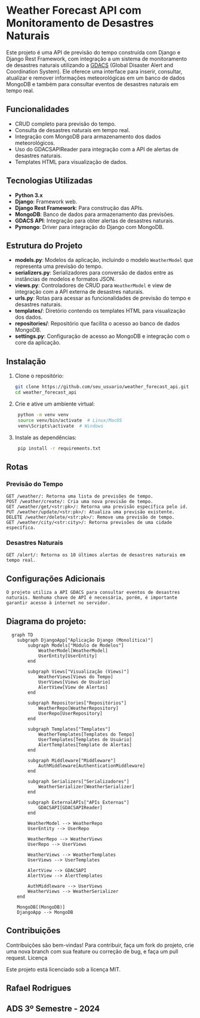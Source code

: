 # Weather Forecast API com Monitoramento de Desastres Naturais

Este projeto é uma API de previsão do tempo construída com Django e Django Rest Framework, com integração a um sistema de monitoramento de desastres naturais utilizando a [GDACS](https://www.gdacs.org/) (Global Disaster Alert and Coordination System). Ele oferece uma interface para inserir, consultar, atualizar e remover informações meteorológicas em um banco de dados MongoDB e também para consultar eventos de desastres naturais em tempo real.

## Funcionalidades

- CRUD completo para previsão do tempo.
- Consulta de desastres naturais em tempo real.
- Integração com MongoDB para armazenamento dos dados meteorológicos.
- Uso do GDACSAPIReader para integração com a API de alertas de desastres naturais.
- Templates HTML para visualização de dados.

## Tecnologias Utilizadas

- **Python 3.x**
- **Django**: Framework web.
- **Django Rest Framework**: Para construção das APIs.
- **MongoDB**: Banco de dados para armazenamento das previsões.
- **GDACS API**: Integração para obter alertas de desastres naturais.
- **Pymongo**: Driver para integração do Django com MongoDB.

## Estrutura do Projeto

- **models.py**: Modelos da aplicação, incluindo o modelo `WeatherModel` que representa uma previsão do tempo.
- **serializers.py**: Serializadores para conversão de dados entre as instâncias de modelos e formatos JSON.
- **views.py**: Controladores de CRUD para `WeatherModel` e view de integração com a API externa de desastres naturais.
- **urls.py**: Rotas para acessar as funcionalidades de previsão do tempo e desastres naturais.
- **templates/**: Diretório contendo os templates HTML para visualização dos dados.
- **repositories/**: Repositório que facilita o acesso ao banco de dados MongoDB.
- **settings.py**: Configuração de acesso ao MongoDB e integração com o core da aplicação.

## Instalação

1. Clone o repositório:

   ```bash
   git clone https://github.com/seu_usuario/weather_forecast_api.git
   cd weather_forecast_api

2. Crie e ative um ambiente virtual:
   
   ```bash
    python -m venv venv
    source venv/bin/activate  # Linux/MacOS
    venv\Scripts\activate  # Windows
   
2. Instale as dependências:
   
   ```bash
    pip install -r requirements.txt

## Rotas
### Previsão do Tempo

    GET /weather/: Retorna uma lista de previsões de tempo.
    POST /weather/create/: Cria uma nova previsão de tempo.
    GET /weather/get/<str:pk>/: Retorna uma previsão específica pelo id.
    PUT /weather/update/<str:pk>/: Atualiza uma previsão existente.
    DELETE /weather/delete/<str:pk>/: Remove uma previsão de tempo.
    GET /weather/city/<str:city>/: Retorna previsões de uma cidade específica.

### Desastres Naturais

    GET /alert/: Retorna os 10 últimos alertas de desastres naturais em tempo real.

## Configurações Adicionais

    O projeto utiliza a API GDACS para consultar eventos de desastres naturais. Nenhuma chave de API é necessária, porém, é importante garantir acesso à internet no servidor.

## Diagrama do projeto: 

```mermaid
  graph TD
    subgraph DjangoApp["Aplicação Django (Monolítica)"]
        subgraph Models["Módulo de Modelos"]
            WeatherModel[WeatherModel]
            UserEntity[UserEntity]
        end

        subgraph Views["Visualização (Views)"]
            WeatherViews[Views do Tempo]
            UserViews[Views de Usuário]
            AlertView[View de Alertas]
        end

        subgraph Repositories["Repositórios"]
            WeatherRepo[WeatherRepository]
            UserRepo[UserRepository]
        end

        subgraph Templates["Templates"]
            WeatherTemplates[Templates do Tempo]
            UserTemplates[Templates de Usuário]
            AlertTemplates[Template de Alertas]
        end

        subgraph Middleware["Middleware"]
            AuthMiddleware[AuthenticationMiddleware]
        end

        subgraph Serializers["Serializadores"]
            WeatherSerializer[WeatherSerializer]
        end

        subgraph ExternalAPIs["APIs Externas"]
            GDACSAPI[GDACSAPIReader]
        end

        WeatherModel --> WeatherRepo
        UserEntity --> UserRepo

        WeatherRepo --> WeatherViews
        UserRepo --> UserViews

        WeatherViews --> WeatherTemplates
        UserViews --> UserTemplates

        AlertView --> GDACSAPI
        AlertView --> AlertTemplates

        AuthMiddleware --> UserViews
        WeatherViews --> WeatherSerializer
    end

    MongoDB[(MongoDB)]
    DjangoApp --> MongoDB
```

## Contribuições

  Contribuições são bem-vindas! Para contribuir, faça um fork do projeto, crie uma nova branch com sua feature ou correção de bug, e faça um pull request.
  Licença

  Este projeto está licenciado sob a licença MIT.

   
## Rafael Rodrigues
## ADS 3º Semestre - 2024

